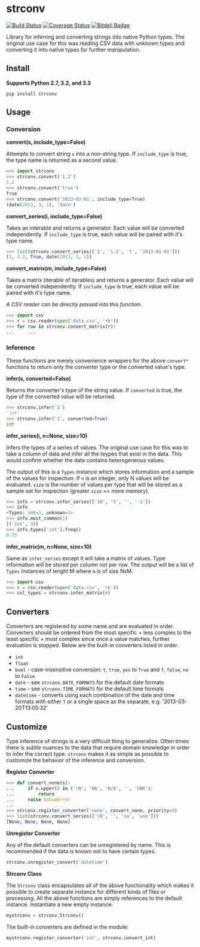 # strconv 

[![Build Status](https://travis-ci.org/bruth/strconv.png?branch=master)](https://travis-ci.org/bruth/strconv) [![Coverage Status](https://coveralls.io/repos/bruth/strconv/badge.png?branch=master)](https://coveralls.io/r/bruth/strconv?branch=master) [![Bitdeli Badge](https://d2weczhvl823v0.cloudfront.net/bruth/strconv/trend.png)](https://bitdeli.com/free "Bitdeli Badge")

Library for inferring and converting strings into native Python types. The original use case for this was reading CSV data with unknown types and converting it into native types for further manipulation.

## Install

**Supports Python 2.7, 3.2, and 3.3**

```
pip install strconv
```

## Usage

### Conversion

**convert(s, include_type=False)**

Attempts to convert string `s` into a non-string type. If `include_type` is true, the type name is returned as a second value.

```python
>>> import strconv
>>> strconv.convert('1.2')
1.2
>>> strconv.convert('true')
True
>>> strconv.convert('2013-03-01', include_type=True)
(date(2013, 3, 1), 'date')
```

**convert_series(i, include_type=False)**

Takes an interable and returns a generator. Each value will be converted independently. If `include_type` is true, each value will be paired with it's type name.

```python
>>> list(strconv.convert_series(['1', '1.2', 't', '2013-01-01']))
[1, 1.2, True, date(2013, 1, 1)]
```

**convert_matrix(m, include_type=False)**

Takes a matrix (iterable of iterables) and returns a generator. Each value will be converted independently. If `include_type` is true, each value will be paired with it's type name.

_A CSV reader can be directly passed into this function._

```python
>>> import csv
>>> r = csv.reader(open('data.csv', 'rb'))
>>> for row in strconv.convert_matrix(r):
...     ...
```

### Inference

These functions are merely convenience wrappers for the above `convert*` functions to return only the converter type or the converted value's type.

**infer(s, converted=False)**

Returns the converter's type of the string value. If `converted` is true, the type of the converted value will be returned.

```python
>>> strconv.infer('1')
'int'
>>> strconv.infer('1', converted=True)
int
```

**infer_series(i, n=None, size=10)**

Infers the types of a series of values. The original use case for this was to take a column of data and infer all the teypes that exist in the data. This would confirm whether the data contains heterogeneous values.

The output of this is a `Types` instance which stores information and a sample of the values for inspection. If `n` is an integer, only N values will be evaluated. `size` is the number of values per type that will be stored as a sample set for inspection (greater `size` == more memory).

```python
>>> info = strconv.infer_series(['10', '5', '', '-1'])
>>> info
<Types: int=3, unknown=1>
>>> info.most_common(1)
[('int', 3)]
>>> info.types['int'].freq()
0.75
```

**infer_matrix(m, n=None, size=10)**

Same as `infer_series` except it will take a matrix of values. Type information will be stored per column not per row. The output will be a list of `Types` instances of lenght M where `m` is of size NxM.

```python
>>> import csv
>>> r = csv.reader(open('data.csv', 'rb'))
>>> col_types = strconv.infer_matrix(r)
```

## Converters

Converters are registered by some name and are evaluated in order. Converters should be ordered from the most specific + less complex to the least specific + most complex since once a value matches, further evaluation is stopped. Below are the built-in converters listed in order.

- `int`
- `float`
- `bool` - case-insensitive conversion: `t`, `true`, `yes` to `True` and `f`, `false`, `no` to `False`
- `date` - see `strconv.DATE_FORMATS` for the default date formats
- `time` - see `strconv.TIME_FORMATS` for the default time formats
- `datetime` - converts using each combination of the date and time formats with either `T` or a single space as the separate, e.g. '2013-03-20T13:05:32'

## Customize

Type inference of strings is a very difficult thing to generalize. Often times there is subtle nuances to the data that require domain knowledge in order to infer the correct type. `strconv` makes it as simple as possible to customize the behavior of the inference and conversion.

**Register Converter**

```python
>>> def convert_none(s):
...     if s.upper() in ('\N', 'NA', 'N/A', '', 'UNK'):
...         return
...     raise ValueError
...
>>> strconv.register_converter('none', convert_none, priority=0)
>>> list(strconv.convert_series(['\N', '', 'na', 'unk']))
[None, None, None, None]
```

**Unregister Converter**

Any of the default converters can be unregistered by name. This is recommended if the data is known not to have certain types.

```python
strconv.unregister_convert('datetime')
```

**Strconv Class**

The `Strconv` class encapsulates all of the above functionality which makes it possible to create separate instance for different kinds of files or processing. All the above functions are simply references to the default instance. Instantiate a new empty instance:

```python
mystrconv = strconv.Strconv()
```

The built-in converters are defined in the module:

```python
mystrconv.register_converter('int', strconv.convert_int)
```
